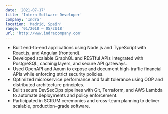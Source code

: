 ```yaml
---
date: '2021-07-17'
title: 'Intern Software Developer'
company: 'Indra'
location: 'Madrid, Spain'
range: '01/2018 – 05/2018'
url: 'http://www.indracompany.com'
---
```


-	Built end-to-end applications using Node.js and TypeScript with React.js, and Angular (frontend).
-	Developed scalable GraphQL and RESTful APIs integrated with PostgreSQL, caching layers, and secure API gateways.
-	Used OpenAPI and Axum to expose and document high-traffic financial APIs while enforcing strict security policies.
-	Optimized microservice performance and fault tolerance using OOP and distributed architecture principles.
-	Built secure DevSecOps pipelines with Git, Terraform, and AWS Lambda to automate deployments and policy enforcement.
-	Participated in SCRUM ceremonies and cross-team planning to deliver scalable, production-grade software.

